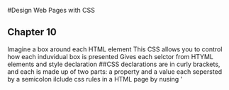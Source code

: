#Design Web Pages with CSS

## Chapter 10
Imagine a box around each HTML element
This CSS allows you to control how each induvidual box is presented
Gives each selctor from HTYML elements and style declaration
##CSS declarations are in curly brackets, and each is made up of two parts: a property and a value
each sepersted by a semicolon
ilclude css rules in a HTML page by nusing '<style>'
allows each page to have different style

external css uses '<link>' 
allows the integrations of all the pages of a website. 
They can look the same, and also allows for easier changes overall
Page 237 handy list of CSS selectors
